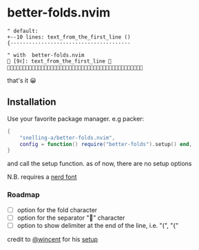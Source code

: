 # better-folds.nvim

```vim
" default:
+--10 lines: text_from_the_first_line (){·······································

" with  better-folds.nvim
 [9ℓ]: text_from_the_first_line  󰇼󰇼󰇼󰇼󰇼󰇼󰇼󰇼󰇼󰇼󰇼󰇼󰇼󰇼󰇼󰇼󰇼󰇼󰇼󰇼󰇼󰇼󰇼󰇼󰇼󰇼󰇼󰇼󰇼󰇼󰇼󰇼󰇼󰇼󰇼󰇼󰇼󰇼󰇼󰇼󰇼󰇼󰇼󰇼

```

that's it 😀

## Installation
Use your favorite package manager. e.g packer:
```lua
{
    "snelling-a/better-folds.nvim",
    config = function() require("better-folds").setup() end,
}
```

and call the setup function. as of now, there are no setup options

N.B. requires a [nerd font](https://www.nerdfonts.com/)
### Roadmap
- [ ] option for the fold character
- [ ] option for the separator "" character
- [ ] option to show delimiter at the end of the line, i.e. "(", "{"

credit to [@wincent](https://github.com/wincent) for his [setup](https://github.com/wincent/wincent/blob/main/aspects/nvim/files/.config/nvim/lua/wincent/foldtext.lua)
